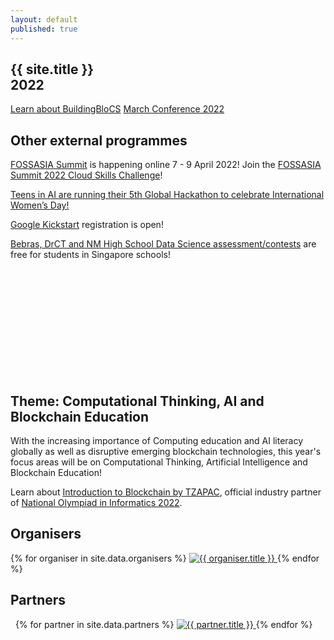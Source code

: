 ```yaml
---
layout: default
published: true
---
```


<section class="jumbo">
    <div class="main-div">
        <h1>
            {{ site.title }}<br>
            <span class="huge">2022</span>
        </h1>
	<p>
        <a class="btn brand" href="{{ site.baseurl }}/about/about-us/">Learn about BuildingBloCS</a>
	<a class="btn brand" href="{{ site.baseurl }}/Workshops/March Conference">March Conference 2022</a>
	</p>
	    <h2>Other external programmes</h2>
	    <p><a href="https://summit.fossasia.org/">FOSSASIA Summit</a> is happening online 7 - 9 April 2022! Join the <a href="https://summit.fossasia.org/cloud">FOSSASIA Summit 2022 Cloud Skills Challenge</a>!</p>
	    <p><a href="https://www.teensinai.com/iwdhack2022/">Teens in AI are running their 5th Global Hackathon to celebrate International Women’s Day!</a></p>
	    <p><a href="https://codingcompetitions.withgoogle.com/kickstart">Google Kickstart</a> registration is open!</p>
	    <p><a href="https://for.edu.sg/bebrasdrctds">Bebras, DrCT and NM High School Data Science assessment/contests</a> are free for students in Singapore schools!</p> 
    <br/><br/><br/><br/><br/><br/><br/><br/><br/><br/>
    </div>
</section>

## Theme: Computational Thinking, AI and Blockchain Education

With the increasing importance of Computing education and AI literacy globally as well as disruptive emerging blockchain technologies, this year's focus areas will be on Computational Thinking, Artificial Intelligence and Blockchain Education!

Learn about <a href="https://www.youtube.com/watch?v=KI3INCiyst8&t=905s">Introduction to Blockchain by TZAPAC</a>, official industry partner of <a href="https://noisg.comp.nus.edu.sg/noi/">National Olympiad in Informatics 2022</a>. 

## Organisers

<section class="organisers">
    {% for organiser in site.data.organisers %}
    <a href="{{ organiser.url }}">
        <img src="{{ site.baseurl }}/assets/img/{{ organiser.img }}" title="{{ organiser.title }}" />
    </a>
    {% endfor %}
</section>

## Partners

<section class="organisers">
    {% for partner in site.data.partners %}
    <a href="{{ partner.url }}">
        <img src="{{ site.baseurl }}/assets/img/{{ partner.img }}" title="{{ partner.title }}" />
    </a>
    {% endfor %}
</section>
